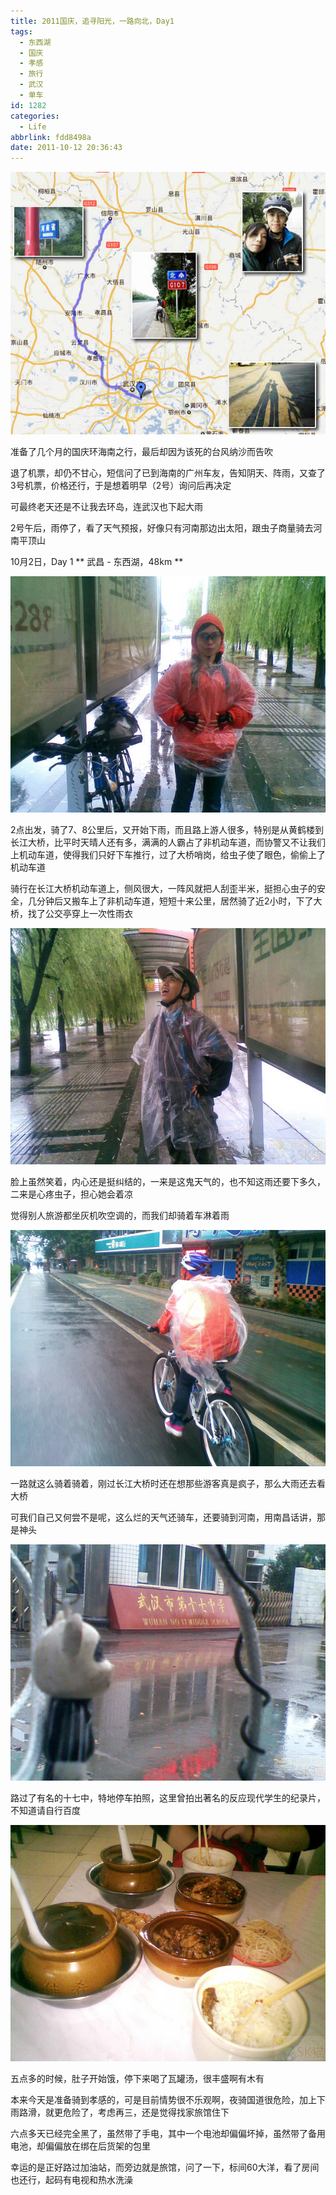 ```yaml
---
title: 2011国庆，追寻阳光，一路向北，Day1
tags:
  - 东西湖
  - 国庆
  - 孝感
  - 旅行
  - 武汉
  - 单车
id: 1282
categories:
  - Life
abbrlink: fdd8498a
date: 2011-10-12 20:36:43
---
```

[![](/images/2011/11/map-1.jpg)](/images/2011/11/map-1.jpg)

准备了几个月的国庆环海南之行，最后却因为该死的台风纳沙而告吹

退了机票，却仍不甘心，短信问了已到海南的广州车友，告知阴天、阵雨，又查了3号机票，价格还行，于是想着明早（2号）询问后再决定

可最终老天还是不让我去环岛，连武汉也下起大雨

2号午后，雨停了，看了天气预报，好像只有河南那边出太阳，跟虫子商量骑去河南平顶山

10月2日，Day 1
** 武昌 - 东西湖，48km **
<!--more-->
[![](/images/2011/11/20111002001.jpg)](/images/2011/11/20111002001.jpg)

2点出发，骑了7、8公里后，又开始下雨，而且路上游人很多，特别是从黄鹤楼到长江大桥，比平时天晴人还有多，满满的人霸占了非机动车道，而协警又不让我们上机动车道，使得我们只好下车推行，过了大桥哨岗，给虫子使了眼色，偷偷上了机动车道

骑行在长江大桥机动车道上，侧风很大，一阵风就把人刮歪半米，挺担心虫子的安全，几分钟后又搬车上了非机动车道，短短十来公里，居然骑了近2小时，下了大桥，找了公交亭穿上一次性雨衣

[![](/images/2011/11/20111002003.jpg)](/images/2011/11/20111002003.jpg)

脸上虽然笑着，内心还是挺纠结的，一来是这鬼天气的，也不知这雨还要下多久，二来是心疼虫子，担心她会着凉

觉得别人旅游都坐灰机吹空调的，而我们却骑着车淋着雨

[![](/images/2011/11/20111002007.jpg)](/images/2011/11/20111002007.jpg)

一路就这么骑着骑着，刚过长江大桥时还在想那些游客真是疯子，那么大雨还去看大桥

可我们自己又何尝不是呢，这么烂的天气还骑车，还要骑到河南，用南昌话讲，那是神头

[![](/images/2011/11/20111002005.jpg)](/images/2011/11/20111002005.jpg)

路过了有名的十七中，特地停车拍照，这里曾拍出著名的反应现代学生的纪录片，不知道请自行百度

[![](/images/2011/11/20111002008.jpg)](/images/2011/11/20111002008.jpg)

五点多的时候，肚子开始饿，停下来喝了瓦罐汤，很丰盛啊有木有

本来今天是准备骑到孝感的，可是目前情势很不乐观啊，夜骑国道很危险，加上下雨路滑，就更危险了，考虑再三，还是觉得找家旅馆住下

六点多天已经完全黑了，虽然带了手电，其中一个电池却偏偏坏掉，虽然带了备用电池，却偏偏放在绑在后货架的包里

幸运的是正好路过加油站，而旁边就是旅馆，问了一下，标间60大洋，看了房间也还行，起码有电视和热水洗澡